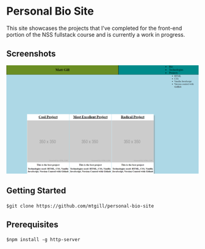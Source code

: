 # Personal Bio Site

This site showcases the projects that I've completed for the front-end portion of the NSS fullstack course and is currently a work in progress. 

## Screenshots

![personal-bio-site screenshot](https://raw.githubusercontent.com/mtgill/personal-bio-site/master/screenshot/screenshot-3-19.PNG "personal-bio-site screenshot")


## Getting Started 

`$git clone https://github.com/mtgill/personal-bio-site`

## Prerequisites

`$npm install -g http-server`